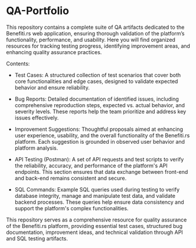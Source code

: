 # QA-Portfolio
This repository contains a complete suite of QA artifacts dedicated to the Benefiti.rs web application, ensuring thorough validation of the platform’s functionality, performance, and usability. Here you will find organized resources for tracking testing progress, identifying improvement areas, and enhancing quality assurance practices.

Contents:
* Test Cases: A structured collection of test scenarios that cover both core functionalities and edge cases, designed to validate expected behavior and ensure reliability.

* Bug Reports: Detailed documentation of identified issues, including comprehensive reproduction steps, expected vs. actual behavior, and severity levels. These reports help the team prioritize and address key issues effectively.

* Improvement Suggestions: Thoughtful proposals aimed at enhancing user experience, usability, and the overall functionality of the Benefiti.rs platform. Each suggestion is grounded in observed user behavior and platform analysis.

* API Testing (Postman): A set of API requests and test scripts to verify the reliability, accuracy, and performance of the platform's API endpoints. This section ensures that data exchange between front-end and back-end remains consistent and secure.

* SQL Commands: Example SQL queries used during testing to verify database integrity, manage and manipulate test data, and validate backend processes. These queries help ensure data consistency and support the platform's complex functionalities.

This repository serves as a comprehensive resource for quality assurance of the Benefiti.rs platform, providing essential test cases, structured bug documentation, improvement ideas, and technical validation through API and SQL testing artifacts.
